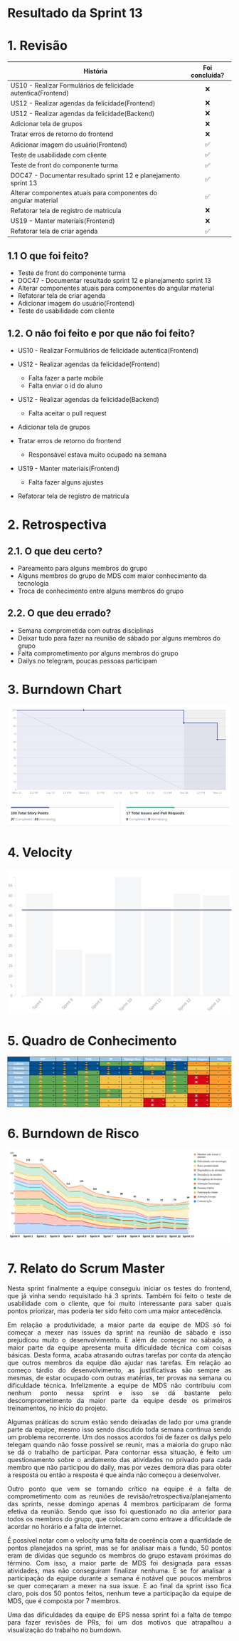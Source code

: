 # Resultado da Sprint 13

 # 1. Revisão

| História | Foi concluída? |
| -------- | :----: |
| US10 - Realizar Formulários de felicidade autentica(Frontend) | :x: | 
| US12 - Realizar agendas da felicidade(Frontend) | :x: |
| US12 - Realizar agendas da felicidade(Backend) | :x: |
| Adicionar tela de grupos | :x: |
| Tratar erros de retorno do frontend| :x: |
| Adicionar imagem do usuário(Frontend) | :white_check_mark: |
| Teste de usabilidade com cliente | :white_check_mark: |
| Teste de front do componente turma | :white_check_mark: |
| DOC47 - Documentar resultado sprint 12 e planejamento sprint 13 | :white_check_mark: |
| Alterar componentes atuais para componentes do angular material | :white_check_mark: |
| Refatorar tela de registro de matricula| :x: |
| US19 - Manter materiais(Frontend) | :x: |
| Refatorar tela de criar agenda | :white_check_mark: |

## 1.1 O que foi feito?
* Teste de front do componente turma
* DOC47 - Documentar resultado sprint 12 e planejamento sprint 13
* Alterar componentes atuais para componentes do angular material
* Refatorar tela de criar agenda
* Adicionar imagem do usuário(Frontend)
* Teste de usabilidade com cliente

## 1.2. O não foi feito e por que não foi feito?
* US10 - Realizar Formulários de felicidade autentica(Frontend)

* US12 - Realizar agendas da felicidade(Frontend)
    * Falta fazer a parte mobile
    * Falta enviar o id do aluno

* US12 - Realizar agendas da felicidade(Backend)
    * Falta aceitar o pull request

* Adicionar tela de grupos

* Tratar erros de retorno do frontend
    * Responsável estava muito ocupado na semana

* US19 - Manter materiais(Frontend)
    * Falta fazer alguns ajustes

* Refatorar tela de registro de matricula

# 2. Retrospectiva

## 2.1. O que deu certo?  
* Pareamento para alguns membros do grupo
* Alguns membros do grupo de MDS com maior conhecimento da tecnologia
* Troca de conhecimento entre alguns membros do grupo

## 2.2. O que deu errado? 
* Semana comprometida com outras disciplinas
* Deixar tudo para fazer na reunião de sábado por alguns membros do grupo
* Falta comprometimento por alguns membros do grupo
* Dailys no telegram, poucas pessoas participam


# 3. Burndown Chart
![Sprint 13 - Burndown](../../assets/img/burndown/burndown13.png)

# 4. Velocity
![Sprint 13 - Velocity](../../assets/img/velocity/velocity13.png)

# 5. Quadro de Conhecimento
![Sprint 13 - Quadro de conhecimento](../../assets/img/quadro_conhecimento/quadro_conhecimento13.png)

# 6. Burndown de Risco
![Sprint 13 - Burndown de Risco](../../assets/img/burndown_risco/burndown_risco13.png)

# 7. Relato do Scrum Master
<p align = "justify">
    Nesta sprint finalmente a equipe conseguiu iniciar os testes do frontend, que já vinha sendo requisitado há 3 sprints. Também foi feito o teste de usabilidade com o cliente, que foi muito interessante para saber quais pontos priorizar, mas poderia ter sido feito com uma maior antecedência. 
</p>
<p align = "justify">
    Em relação a produtividade, a maior parte da equipe de MDS só foi começar a mexer nas issues da sprint na reunião de sábado e isso prejudicou muito o desenvolvimento. E além de começar no sábado, a maior parte da equipe apresenta muita dificuldade técnica com coisas básicas. Desta forma, acaba atrasando outras tarefas por conta da atenção que outros membros da equipe dão ajudar nas tarefas. Em relação ao começo tárdio do desenvolvimento, as justificativas são sempre as mesmas, de estar ocupado com outras matérias, ter provas na semana ou dificuldade técnica. Infelizmente a equipe de MDS não contribuiu com nenhum ponto nessa sprint e isso se dá bastante pelo descomprometimento da maior parte da equipe desde os primeiros treinamentos, no início do projeto.
</p>
<p align = "justify">
    Algumas práticas do scrum estão sendo deixadas de lado por uma grande parte da equipe, mesmo isso sendo discutido toda semana continua sendo um problema recorrente. Um dos nossos acordos foi de fazer os dailys pelo telegam quando não fosse possível se reunir, mas a maioria do grupo não se dá o trabalho de participar. Para contornar essa situação, é feito um questionamento sobre o andamento das atividades no privado para cada membro que não participou do daily, mas por vezes demora dias para obter a resposta ou então a resposta é que ainda não começou a desenvolver. 
</p>
<p align = "justify">
    Outro ponto que vem se tornando crítico na equipe é a falta de comprometimento com as reuniões de revisão/retrospectiva/planejamento das sprints, nesse domingo apenas 4 membros participaram de forma efetiva da reunião. Sendo que isso foi questionado no dia anterior para todos os membros do grupo, que colocaram como entrave a dificuldade de acordar no horário e a falta de internet.
</p>
<p align = "justify">
    É possível notar com o velocity uma falta de coerência com a quantidade de pontos planejados na sprint, mas se for analisar mais a fundo, 50 pontos eram de dívidas que segundo os membros do grupo estavam próximas do término. Com isso, a maior parte de MDS foi designada para essas atividades, mas não conseguiram finalizar nenhuma. E se for analisar a participação da equipe durante a semana é notável que poucos membros se quer começaram a mexer na sua issue. E ao final da sprint isso fica claro, pois dos 50 pontos feitos, nenhum teve a participação da equipe de MDS, que é composta por 7 membros.  
</p>
<p align = "justify">
    Uma das dificuldades da equipe de EPS nessa sprint foi a falta de tempo para fazer revisões de PRs, foi um dos motivos que atrapalhou a visualização do trabalho no burndown.
</p>
